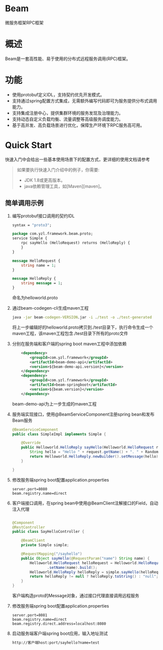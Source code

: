 # Beam
微服务框架RPC框架
# 概述
Beam是一套高性能、易于使用的分布式远程服务调用(RPC)框架。

# 功能
- 使用protobuf定义IDL，支持契约优先开发模式。
- 支持通过spring配置方式集成，无需额外编写代码即可为服务提供分布式调用能力。
- 支持集成注册中心，提供集群环境的服务发现及治理能力。
- 支持动态自定义负载均衡、流量调整等高级服务调度能力。
- 基于高并发、高负载场景进行优化，保障生产环境下RPC服务高可用。

# Quick Start

快速入门中会给出一些基本使用场景下的配置方式，更详细的使用文档请参考

> 如果要执行快速入门介绍中的例子，你需要:
>  * JDK 1.8或更高版本。
>  * java依赖管理工具，如[Maven][maven]。


## <a id="peer-to-peer"></a>简单调用示例

1. 编写protobuf接口调用的契约IDL

    ```proto
    syntax = "proto3";
    
    package com.yzl.framework.beam.proto;
    service Simple {
        rpc sayHello (HelloRequest) returns (HelloReply) {
        }
    }
    
    message HelloRequest {
        string name = 1;
    }
    
    message HelloReply {
        string message = 1;
    }
    
    ```
    命名为helloworld.proto

2. 通过beam-codegen-cli生成maven工程
    
    ```cmd
    java -jar beam-codegen-VERSION.jar -i ./test -o ./test-generated
    ```
    将上一步编辑好的helloworld.proto拷贝到./test目录下，执行命令生成一个maven工程，该maven工程包含./test目录下所有的proto文件

3. 分别在服务端和客户端的spring boot maven工程中添加依赖
    ```xml
        <dependency>
            <groupId>com.yzl.framework</groupId>
            <artifactId>beam-demo-api</artifactId>
            <version>${beam-demo-api.version}</version>
        </dependency>
        <dependency>
            <groupId>com.yzl.framework</groupId>
            <artifactId>beam-springboot</artifactId>
            <version>${beam.version}</version>
        </dependency>
    ```
    beam-demo-api为上一步生成的maven工程

4. 服务端实现接口，使用@BeamServiceComponent注册spring bean和发布Beam服务
    ```java
    @BeamServiceComponent
    public class SimpleImpl implements Simple {
    
        @Override
        public Helloworld.HelloReply sayHello(Helloworld.HelloRequest request) {
            String hello = "Hello " + request.getName() + ". " + RandomUtils.nextInt();
            return Helloworld.HelloReply.newBuilder().setMessage(hello).build();
        }
    
    }
    ```
5. 修改服务端spring boot配置application.properties
    ```properties
    server.port=8080
    beam.registry.name=direct
    ```
6. 客户端接口调用，在spring bean中使用@BeamClient注解接口的Field，自动注入代理
    ```java
    
    @Component
    @RestController
    public class SayHelloController {
    
        @BeamClient
        private Simple simple;
    
        @RequestMapping("/sayhello")
        public Object sayHello(@RequestParam("name") String name) {
            Helloworld.HelloRequest helloRequest = Helloworld.HelloRequest.newBuilder()
                    .setName(name).build();
            Helloworld.HelloReply helloReply = simple.sayHello(helloRequest);
            return helloReply != null ? helloReply.toString() : "null";
        }
    }
    
    ```
    客户端构造proto的Message对象，通过接口代理直接调用远程服务

7. 修改服务端spring boot配置application.properties
    ```properties
    server.port=8081
    beam.registry.name=direct
    beam.registry.direct.address=localhost:8080
    ```
    
8. 启动服务端客户端spring boot应用，输入地址测试
    ```cmd
    http://客户端host:port/sayhello?name=test
    ```
    